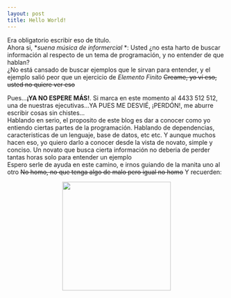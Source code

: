 ```yaml
---
layout: post
title: Hello World!
---
```


Era obligatorio escribir eso de titulo.<br> Ahora si, **suena música de informercial* *: Usted ¿no esta harto de buscar información al respecto de un tema de programación, y no entender de que hablan?<br>¿No está cansado de buscar ejemplos que le sirvan para entender, y el ejemplo salió peor que un ejercicio de <i>Elemento Finito</i> <del>Creame, yo ví eso, usted no quiere ver eso</del><br>

Pues...<b>¡YA NO ESPERE MÁS!</b>. Si marca en este momento al 4433 512 512, una de nuestras ejecutivas...YA PUES ME DESVIÉ, ¡PERDÓN!, me aburre escribir cosas sin chistes...<br>
Hablando en serio, el proposito de este blog es dar a conocer como yo entiendo ciertas partes de la programación. Hablando de dependencias, caracteristicas de un lenguaje, base de datos, etc etc.
Y aunque muchos hacen eso, yo quiero darlo a conocer desde la vista de novato, simple y conciso. Un novato que busca cierta información no deberia de perder tantas horas solo para entender un ejemplo<br>
Espero serle de ayuda en este camino, e irnos guiando de la manita uno al otro <del>No homo, no que tenga algo de malo pero igual no homo</del>
Y recuerden:<br> 

<div style="width:100%; display:flex; justify-content:center;">
    <img src="{{ site.baseurl }}/postImages/2022-6-01-Hello-World/losqueremos.png" style="width:250px;">
</div>